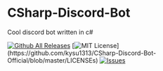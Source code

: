 # CSharp-Discord-Bot
 Cool discord bot written in c#
 
 [![Github All Releases](https://img.shields.io/github/downloads/kysu1313/CSharp-Discord-Bot-Official/total.svg)]()
 [![MIT License](https://img.shields.io/apm/l/atomic-design-ui.svg?)](https://github.com/kysu1313/CSharp-Discord-Bot-Official/blob/master/LICENSEs)
[![Issues](https://img.shields.io/github/issues-raw/tterb/PlayMusic.svg?maxAge=25000)](https://github.com/kysu1313/CSharp-Discord-Bot-Official/issues)  


